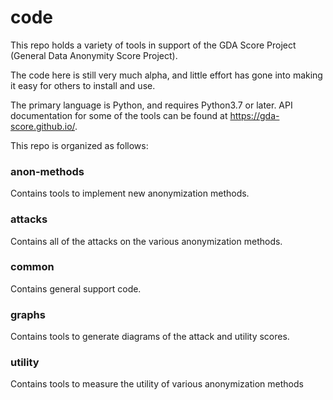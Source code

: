 # code

This repo holds a variety of tools in support of the GDA Score Project (General Data Anonymity Score Project).

The code here is still very much alpha, and little effort has gone into making it easy for others to install and use.

The primary language is Python, and requires Python3.7 or later. API documentation for some of the tools can be found at https://gda-score.github.io/.

This repo is organized as follows:

### anon-methods

Contains tools to implement new anonymization methods.

### attacks

Contains all of the attacks on the various anonymization methods.

### common

Contains general support code.

### graphs

Contains tools to generate diagrams of the attack and utility scores.

### utility

Contains tools to measure the utility of various anonymization methods
